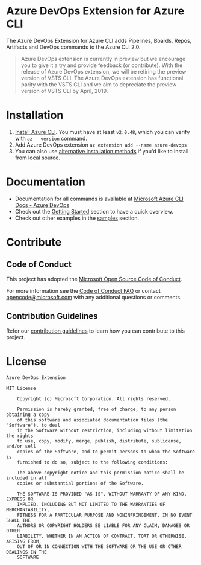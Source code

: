 # Azure DevOps Extension for Azure CLI

The Azure DevOps Extension for Azure CLI adds Pipelines, Boards, Repos, Artifacts and DevOps commands to the Azure CLI 2.0. 


> Azure DevOps extension is currently in preview but we encourage you to give it a try and provide feedback (or contribute).
With the release of Azure DevOps extension, we will be retiring the preview version of VSTS CLI. The Azure DevOps extension has functional parity with the VSTS CLI and we aim to depreciate the preview version of VSTS CLI by April, 2019. 


# Installation

1. [Install Azure CLI](https://docs.microsoft.com/en-us/cli/azure/install-azure-cli). 
You must have at least `v2.0.48`, which you can verify with `az --version` command.
2. Add Azure DevOps extension
`az extension add --name azure-devops`
3. You can also use [alternative installation methods](https://dev.azure.com/mseng/AzureDevOps/_wiki/wikis/AzureDevOps.wiki?wikiVersion=GBwikiMaster&pagePath=%2FTeam%20Pages%2FModern%20Interactions%20and%20Search%2FProToCol%2FAzure%20DevOps%20CLI%2FProduct%20Documentation%2FAlternative%20Installation%20Methods) if you'd like to install from local source.   

# Documentation
- Documentation for all commands is available at [Microsoft Azure CLI Docs - Azure DevOps](https://docs.microsoft.com/en-us/cli/azure/ext/azure-devops/?view=azure-cli-latest)
- Check out the [Getting Started](/doc/getting_started.md) section to have a quick overview. 
- Check out other examples in the [samples](/doc/samples.md) section.

# Contribute

## Code of Conduct
This project has adopted the [Microsoft Open Source Code of Conduct](https://opensource.microsoft.com/codeofconduct/).

For more information see the [Code of Conduct FAQ](https://opensource.microsoft.com/codeofconduct/faq/) or contact [opencode@microsoft.com](mailto:opencode@microsoft.com) with any additional questions or comments.

## Contribution Guidelines
Refer our [contribution guidelines]() to learn how you can contribute to this project.


# License

```
Azure DevOps Extension

MIT License

    Copyright (c) Microsoft Corporation. All rights reserved.

    Permission is hereby granted, free of charge, to any person obtaining a copy
    of this software and associated documentation files (the "Software"), to deal
    in the Software without restriction, including without limitation the rights
    to use, copy, modify, merge, publish, distribute, sublicense, and/or sell
    copies of the Software, and to permit persons to whom the Software is
    furnished to do so, subject to the following conditions:

    The above copyright notice and this permission notice shall be included in all
    copies or substantial portions of the Software.

    THE SOFTWARE IS PROVIDED "AS IS", WITHOUT WARRANTY OF ANY KIND, EXPRESS OR
    IMPLIED, INCLUDING BUT NOT LIMITED TO THE WARRANTIES OF MERCHANTABILITY,
    FITNESS FOR A PARTICULAR PURPOSE AND NONINFRINGEMENT. IN NO EVENT SHALL THE
    AUTHORS OR COPYRIGHT HOLDERS BE LIABLE FOR ANY CLAIM, DAMAGES OR OTHER
    LIABILITY, WHETHER IN AN ACTION OF CONTRACT, TORT OR OTHERWISE, ARISING FROM,
    OUT OF OR IN CONNECTION WITH THE SOFTWARE OR THE USE OR OTHER DEALINGS IN THE
    SOFTWARE
```
